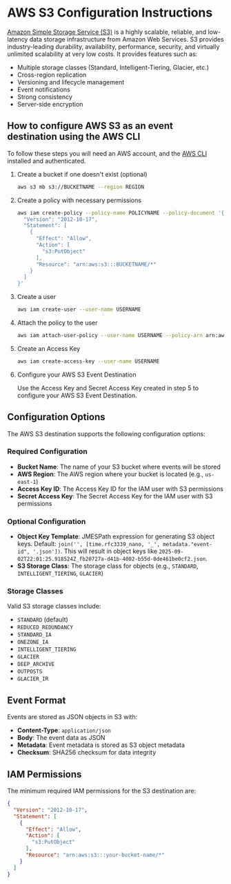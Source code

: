 # AWS S3 Configuration Instructions

[Amazon Simple Storage Service (S3)](https://aws.amazon.com/s3/) is a highly scalable, reliable, and low-latency data storage infrastructure from Amazon Web Services. S3 provides industry-leading durability, availability, performance, security, and virtually unlimited scalability at very low costs. It provides features such as:

- Multiple storage classes (Standard, Intelligent-Tiering, Glacier, etc.)
- Cross-region replication
- Versioning and lifecycle management
- Event notifications
- Strong consistency
- Server-side encryption

## How to configure AWS S3 as an event destination using the AWS CLI

To follow these steps you will need an AWS account, and the [AWS CLI](https://aws.amazon.com/cli/) installed and authenticated.

1. Create a bucket if one doesn't exist (optional)

    ```sh
    aws s3 mb s3://BUCKETNAME --region REGION
    ```

2. Create a policy with necessary permissions

    ```sh
    aws iam create-policy --policy-name POLICYNAME --policy-document '{
      "Version": "2012-10-17",
      "Statement": [
        {
          "Effect": "Allow",
          "Action": [
            "s3:PutObject"
          ],
          "Resource": "arn:aws:s3:::BUCKETNAME/*"
        }
      ]
    }'
    ```

3. Create a user

    ```sh
    aws iam create-user --user-name USERNAME
    ```

4. Attach the policy to the user

    ```sh
    aws iam attach-user-policy --user-name USERNAME --policy-arn arn:aws:iam::ACCOUNTID:policy/POLICYNAME
    ```

5. Create an Access Key

    ```sh
    aws iam create-access-key --user-name USERNAME
    ```

6. Configure your AWS S3 Event Destination

    Use the Access Key and Secret Access Key created in step 5 to configure your AWS S3 Event Destination.

## Configuration Options

The AWS S3 destination supports the following configuration options:

### Required Configuration

- **Bucket Name**: The name of your S3 bucket where events will be stored
- **AWS Region**: The AWS region where your bucket is located (e.g., `us-east-1`)
- **Access Key ID**: The Access Key ID for the IAM user with S3 permissions
- **Secret Access Key**: The Secret Access Key for the IAM user with S3 permissions

### Optional Configuration

- **Object Key Template**: JMESPath expression for generating S3 object keys. Default: `join('', [time.rfc3339_nano, '_', metadata."event-id", '.json'])`. This will result in object keys like `2025-09-02T22:01:25.918524Z_fb20727a-d41b-4002-b55d-0de461be0cf2.json`.
- **S3 Storage Class**: The storage class for objects (e.g., `STANDARD`, `INTELLIGENT_TIERING`, `GLACIER`)

### Storage Classes

Valid S3 storage classes include:
- `STANDARD` (default)
- `REDUCED_REDUNDANCY`
- `STANDARD_IA`
- `ONEZONE_IA`
- `INTELLIGENT_TIERING`
- `GLACIER`
- `DEEP_ARCHIVE`
- `OUTPOSTS`
- `GLACIER_IR`

## Event Format

Events are stored as JSON objects in S3 with:
- **Content-Type**: `application/json`
- **Body**: The event data as JSON
- **Metadata**: Event metadata is stored as S3 object metadata
- **Checksum**: SHA256 checksum for data integrity

## IAM Permissions

The minimum required IAM permissions for the S3 destination are:

```json
{
  "Version": "2012-10-17",
  "Statement": [
    {
      "Effect": "Allow",
      "Action": [
        "s3:PutObject"
      ],
      "Resource": "arn:aws:s3:::your-bucket-name/*"
    }
  ]
}
```
